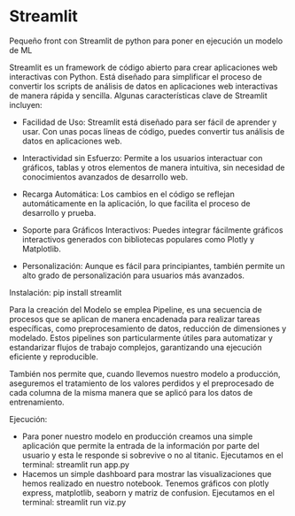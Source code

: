 # Streamlit
Pequeño front con Streamlit de python para poner en ejecución un modelo de ML

Streamlit es un framework de código abierto para crear aplicaciones web interactivas con Python. Está diseñado para simplificar el proceso de convertir los scripts de análisis de datos en aplicaciones web interactivas de manera rápida y sencilla. Algunas características clave de Streamlit incluyen:

- Facilidad de Uso: Streamlit está diseñado para ser fácil de aprender y usar. Con unas pocas líneas de código, puedes convertir tus análisis de datos en aplicaciones web.

- Interactividad sin Esfuerzo: Permite a los usuarios interactuar con gráficos, tablas y otros elementos de manera intuitiva, sin necesidad de conocimientos avanzados de desarrollo web.

- Recarga Automática: Los cambios en el código se reflejan automáticamente en la aplicación, lo que facilita el proceso de desarrollo y prueba.

- Soporte para Gráficos Interactivos: Puedes integrar fácilmente gráficos interactivos generados con bibliotecas populares como Plotly y Matplotlib.

- Personalización: Aunque es fácil para principiantes, también permite un alto grado de personalización para usuarios más avanzados.

Instalación: pip install streamlit

Para la creación del Modelo se emplea Pipeline, es una secuencia de procesos que se aplican de manera encadenada para realizar tareas específicas, como preprocesamiento de datos, reducción de dimensiones y modelado. Estos pipelines son particularmente útiles para automatizar y estandarizar flujos de trabajo complejos, garantizando una ejecución eficiente y reproducible.

También nos permite que, cuando llevemos nuestro modelo a producción, aseguremos el tratamiento de los valores perdidos y el preprocesado de cada columna de la misma manera que se aplicó para los datos de entrenamiento.

Ejecución: 
- Para poner nuestro modelo en producción creamos una simple aplicación que permite la entrada de la información por parte del usuario y esta le responde si sobrevive o no al titanic. Ejecutamos en el terminal: streamlit run app.py 
- Hacemos un simple dashboard para mostrar las visualizaciones que hemos realizado en nuestro notebook. Tenemos gráficos con plotly express, matplotlib, seaborn y matriz de confusion. Ejecutamos en el terminal: streamlit run viz.py
